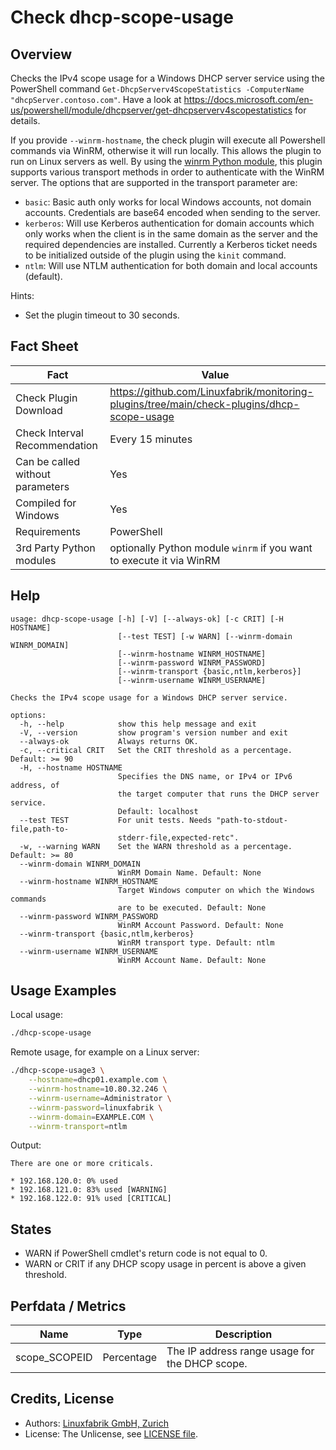 # Check dhcp-scope-usage

## Overview

Checks the IPv4 scope usage for a Windows DHCP server service using the PowerShell command `Get-DhcpServerv4ScopeStatistics -ComputerName "dhcpServer.contoso.com"`. Have a look at <https://docs.microsoft.com/en-us/powershell/module/dhcpserver/get-dhcpserverv4scopestatistics> for details.

If you provide `--winrm-hostname`, the check plugin will execute all Powershell commands via WinRM, otherwise it will run locally. This allows the plugin to run on Linux servers as well. By using the [winrm Python module](https://github.com/diyan/pywinrm), this plugin supports various transport methods in order to authenticate with the WinRM server. The options that are supported in the transport parameter are:

* `basic`: Basic auth only works for local Windows accounts, not domain accounts. Credentials are base64 encoded when sending to the server.
* `kerberos`: Will use Kerberos authentication for domain accounts which only works when the client is in the same domain as the server and the required dependencies are installed. Currently a Kerberos ticket needs to be initialized outside of the plugin using the `kinit` command.
* `ntlm`: Will use NTLM authentication for both domain and local accounts (default).

Hints:

* Set the plugin timeout to 30 seconds.


## Fact Sheet

| Fact | Value |
|----|----|
| Check Plugin Download                 | <https://github.com/Linuxfabrik/monitoring-plugins/tree/main/check-plugins/dhcp-scope-usage> |
| Check Interval Recommendation         | Every 15 minutes |
| Can be called without parameters      | Yes |
| Compiled for Windows                  | Yes |
| Requirements                          | PowerShell |
| 3rd Party Python modules              | optionally Python module `winrm` if you want to execute it via WinRM |


## Help

```text
usage: dhcp-scope-usage [-h] [-V] [--always-ok] [-c CRIT] [-H HOSTNAME]
                        [--test TEST] [-w WARN] [--winrm-domain WINRM_DOMAIN]
                        [--winrm-hostname WINRM_HOSTNAME]
                        [--winrm-password WINRM_PASSWORD]
                        [--winrm-transport {basic,ntlm,kerberos}]
                        [--winrm-username WINRM_USERNAME]

Checks the IPv4 scope usage for a Windows DHCP server service.

options:
  -h, --help            show this help message and exit
  -V, --version         show program's version number and exit
  --always-ok           Always returns OK.
  -c, --critical CRIT   Set the CRIT threshold as a percentage. Default: >= 90
  -H, --hostname HOSTNAME
                        Specifies the DNS name, or IPv4 or IPv6 address, of
                        the target computer that runs the DHCP server service.
                        Default: localhost
  --test TEST           For unit tests. Needs "path-to-stdout-file,path-to-
                        stderr-file,expected-retc".
  -w, --warning WARN    Set the WARN threshold as a percentage. Default: >= 80
  --winrm-domain WINRM_DOMAIN
                        WinRM Domain Name. Default: None
  --winrm-hostname WINRM_HOSTNAME
                        Target Windows computer on which the Windows commands
                        are to be executed. Default: None
  --winrm-password WINRM_PASSWORD
                        WinRM Account Password. Default: None
  --winrm-transport {basic,ntlm,kerberos}
                        WinRM transport type. Default: ntlm
  --winrm-username WINRM_USERNAME
                        WinRM Account Name. Default: None
```


## Usage Examples

Local usage:

```bash
./dhcp-scope-usage
```

Remote usage, for example on a Linux server:

```bash
./dhcp-scope-usage3 \
    --hostname=dhcp01.example.com \
    --winrm-hostname=10.80.32.246 \
    --winrm-username=Administrator \
    --winrm-password=linuxfabrik \
    --winrm-domain=EXAMPLE.COM \
    --winrm-transport=ntlm
```

Output:

```text
There are one or more criticals.

* 192.168.120.0: 0% used
* 192.168.121.0: 83% used [WARNING]
* 192.168.122.0: 91% used [CRITICAL]
```


## States

* WARN if PowerShell cmdlet's return code is not equal to 0.
* WARN or CRIT if any DHCP scopy usage in percent is above a given threshold.


## Perfdata / Metrics

| Name          | Type       | Description                                    |
|---------------|------------|------------------------------------------------|
| scope_SCOPEID | Percentage | The IP address range usage for the DHCP scope. |


## Credits, License

* Authors: [Linuxfabrik GmbH, Zurich](https://www.linuxfabrik.ch)
* License: The Unlicense, see [LICENSE file](https://unlicense.org/).
